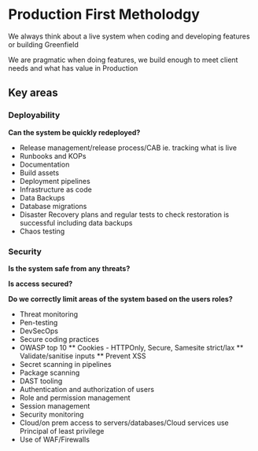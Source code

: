 # Production First Metholodgy


We always think about a live system when coding and developing features or building Greenfield

We are pragmatic when doing features, we build enough to meet client needs and what has value in Production

## Key areas

### Deployability

**Can the system be quickly redeployed?**

* Release management/release process/CAB ie. tracking what is live
* Runbooks and KOPs
* Documentation
* Build assets 
* Deployment pipelines
* Infrastructure as code
* Data Backups 
* Database migrations
* Disaster Recovery plans and regular tests to check restoration is successful including data backups
* Chaos testing


### Security

**Is the system safe from any threats?**

**Is access secured?**

**Do we correctly limit areas of the system based on the users roles?**

* Threat monitoring 
* Pen-testing
* DevSecOps
* Secure coding practices 
* OWASP top 10
** Cookies - HTTPOnly, Secure, Samesite strict/lax
** Validate/sanitise inputs
** Prevent XSS
* Secret scanning in pipelines
* Package scanning
* DAST tooling
* Authentication and authorization of users
* Role and permission management 
* Session management 
* Security monitoring 
* Cloud/on prem access to servers/databases/Cloud services use Principal of least privilege 
* Use of WAF/Firewalls 